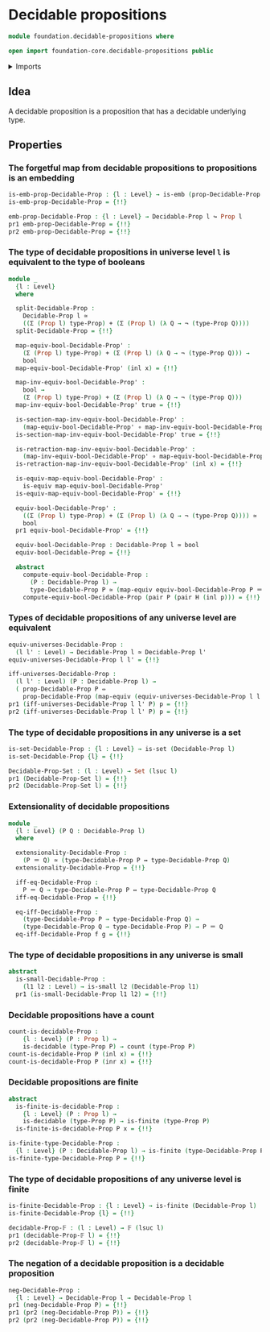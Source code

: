 # Decidable propositions

```agda
module foundation.decidable-propositions where

open import foundation-core.decidable-propositions public
```

<details><summary>Imports</summary>

```agda
open import foundation.action-on-identifications-functions
open import foundation.booleans
open import foundation.decidable-types
open import foundation.dependent-pair-types
open import foundation.embeddings
open import foundation.empty-types
open import foundation.equivalences
open import foundation.logical-equivalences
open import foundation.negation
open import foundation.propositional-extensionality
open import foundation.raising-universe-levels
open import foundation.type-arithmetic-coproduct-types
open import foundation.type-arithmetic-dependent-pair-types
open import foundation.unit-type
open import foundation.universe-levels

open import foundation-core.contractible-types
open import foundation-core.coproduct-types
open import foundation-core.function-types
open import foundation-core.homotopies
open import foundation-core.identity-types
open import foundation-core.propositions
open import foundation-core.sets
open import foundation-core.small-types
open import foundation-core.subtypes
open import foundation-core.transport-along-identifications

open import univalent-combinatorics.counting
open import univalent-combinatorics.finite-types
```

</details>

## Idea

A decidable proposition is a proposition that has a decidable underlying type.

## Properties

### The forgetful map from decidable propositions to propositions is an embedding

```agda
is-emb-prop-Decidable-Prop : {l : Level} → is-emb (prop-Decidable-Prop {l})
is-emb-prop-Decidable-Prop = {!!}

emb-prop-Decidable-Prop : {l : Level} → Decidable-Prop l ↪ Prop l
pr1 emb-prop-Decidable-Prop = {!!}
pr2 emb-prop-Decidable-Prop = {!!}
```

### The type of decidable propositions in universe level `l` is equivalent to the type of booleans

```agda
module _
  {l : Level}
  where

  split-Decidable-Prop :
    Decidable-Prop l ≃
    ((Σ (Prop l) type-Prop) + (Σ (Prop l) (λ Q → ¬ (type-Prop Q))))
  split-Decidable-Prop = {!!}

  map-equiv-bool-Decidable-Prop' :
    (Σ (Prop l) type-Prop) + (Σ (Prop l) (λ Q → ¬ (type-Prop Q))) →
    bool
  map-equiv-bool-Decidable-Prop' (inl x) = {!!}

  map-inv-equiv-bool-Decidable-Prop' :
    bool →
    (Σ (Prop l) type-Prop) + (Σ (Prop l) (λ Q → ¬ (type-Prop Q)))
  map-inv-equiv-bool-Decidable-Prop' true = {!!}

  is-section-map-inv-equiv-bool-Decidable-Prop' :
    (map-equiv-bool-Decidable-Prop' ∘ map-inv-equiv-bool-Decidable-Prop') ~ id
  is-section-map-inv-equiv-bool-Decidable-Prop' true = {!!}

  is-retraction-map-inv-equiv-bool-Decidable-Prop' :
    (map-inv-equiv-bool-Decidable-Prop' ∘ map-equiv-bool-Decidable-Prop') ~ id
  is-retraction-map-inv-equiv-bool-Decidable-Prop' (inl x) = {!!}

  is-equiv-map-equiv-bool-Decidable-Prop' :
    is-equiv map-equiv-bool-Decidable-Prop'
  is-equiv-map-equiv-bool-Decidable-Prop' = {!!}

  equiv-bool-Decidable-Prop' :
    ((Σ (Prop l) type-Prop) + (Σ (Prop l) (λ Q → ¬ (type-Prop Q)))) ≃
    bool
  pr1 equiv-bool-Decidable-Prop' = {!!}

  equiv-bool-Decidable-Prop : Decidable-Prop l ≃ bool
  equiv-bool-Decidable-Prop = {!!}

  abstract
    compute-equiv-bool-Decidable-Prop :
      (P : Decidable-Prop l) →
      type-Decidable-Prop P ≃ (map-equiv equiv-bool-Decidable-Prop P ＝ true)
    compute-equiv-bool-Decidable-Prop (pair P (pair H (inl p))) = {!!}
```

### Types of decidable propositions of any universe level are equivalent

```agda
equiv-universes-Decidable-Prop :
  (l l' : Level) → Decidable-Prop l ≃ Decidable-Prop l'
equiv-universes-Decidable-Prop l l' = {!!}

iff-universes-Decidable-Prop :
  (l l' : Level) (P : Decidable-Prop l) →
  ( prop-Decidable-Prop P ⇔
    prop-Decidable-Prop (map-equiv (equiv-universes-Decidable-Prop l l') P))
pr1 (iff-universes-Decidable-Prop l l' P) p = {!!}
pr2 (iff-universes-Decidable-Prop l l' P) p = {!!}
```

### The type of decidable propositions in any universe is a set

```agda
is-set-Decidable-Prop : {l : Level} → is-set (Decidable-Prop l)
is-set-Decidable-Prop {l} = {!!}

Decidable-Prop-Set : (l : Level) → Set (lsuc l)
pr1 (Decidable-Prop-Set l) = {!!}
pr2 (Decidable-Prop-Set l) = {!!}
```

### Extensionality of decidable propositions

```agda
module _
  {l : Level} (P Q : Decidable-Prop l)
  where

  extensionality-Decidable-Prop :
    (P ＝ Q) ≃ (type-Decidable-Prop P ↔ type-Decidable-Prop Q)
  extensionality-Decidable-Prop = {!!}

  iff-eq-Decidable-Prop :
    P ＝ Q → type-Decidable-Prop P ↔ type-Decidable-Prop Q
  iff-eq-Decidable-Prop = {!!}

  eq-iff-Decidable-Prop :
    (type-Decidable-Prop P → type-Decidable-Prop Q) →
    (type-Decidable-Prop Q → type-Decidable-Prop P) → P ＝ Q
  eq-iff-Decidable-Prop f g = {!!}
```

### The type of decidable propositions in any universe is small

```agda
abstract
  is-small-Decidable-Prop :
    (l1 l2 : Level) → is-small l2 (Decidable-Prop l1)
  pr1 (is-small-Decidable-Prop l1 l2) = {!!}
```

### Decidable propositions have a count

```agda
count-is-decidable-Prop :
    {l : Level} (P : Prop l) →
    is-decidable (type-Prop P) → count (type-Prop P)
count-is-decidable-Prop P (inl x) = {!!}
count-is-decidable-Prop P (inr x) = {!!}
```

### Decidable propositions are finite

```agda
abstract
  is-finite-is-decidable-Prop :
    {l : Level} (P : Prop l) →
    is-decidable (type-Prop P) → is-finite (type-Prop P)
  is-finite-is-decidable-Prop P x = {!!}

is-finite-type-Decidable-Prop :
  {l : Level} (P : Decidable-Prop l) → is-finite (type-Decidable-Prop P)
is-finite-type-Decidable-Prop P = {!!}
```

### The type of decidable propositions of any universe level is finite

```agda
is-finite-Decidable-Prop : {l : Level} → is-finite (Decidable-Prop l)
is-finite-Decidable-Prop {l} = {!!}

decidable-Prop-𝔽 : (l : Level) → 𝔽 (lsuc l)
pr1 (decidable-Prop-𝔽 l) = {!!}
pr2 (decidable-Prop-𝔽 l) = {!!}
```

### The negation of a decidable proposition is a decidable proposition

```agda
neg-Decidable-Prop :
  {l : Level} → Decidable-Prop l → Decidable-Prop l
pr1 (neg-Decidable-Prop P) = {!!}
pr1 (pr2 (neg-Decidable-Prop P)) = {!!}
pr2 (pr2 (neg-Decidable-Prop P)) = {!!}
```
